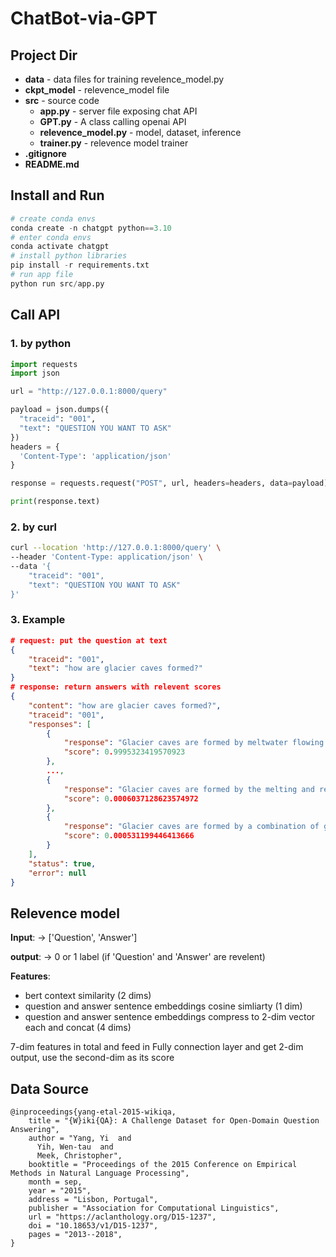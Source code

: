 # ChatBot-via-GPT
## Project Dir
* **data** - data files for training revelence_model.py
* **ckpt_model** - relevence_model file
* **src** - source code
    - **app.py** - server file exposing chat API
    - **GPT.py** - A class calling openai API
    - **relevence_model.py** - model, dataset, inference
    - **trainer.py** - relevence model trainer
* **.gitignore**
* **README.md**

## Install and Run
```python
# create conda envs
conda create -n chatgpt python==3.10
# enter conda envs
conda activate chatgpt
# install python libraries
pip install -r requirements.txt
# run app file
python run src/app.py
```

## Call API

### 1. by python
```python
import requests
import json

url = "http://127.0.0.1:8000/query"

payload = json.dumps({
  "traceid": "001",
  "text": "QUESTION YOU WANT TO ASK"
})
headers = {
  'Content-Type': 'application/json'
}

response = requests.request("POST", url, headers=headers, data=payload)

print(response.text)
```

### 2. by curl
```bash
curl --location 'http://127.0.0.1:8000/query' \
--header 'Content-Type: application/json' \
--data '{
    "traceid": "001",
    "text": "QUESTION YOU WANT TO ASK"
}'
```

### 3. Example
```json
# request: put the question at text
{
    "traceid": "001",
    "text": "how are glacier caves formed?"
}
# response: return answers with relevent scores
{
    "content": "how are glacier caves formed?",
    "traceid": "001",
    "responses": [
        {
            "response": "Glacier caves are formed by meltwater flowing through or under a glacier. As the water melts away the ice, it creates passages and chambers that can eventually form into larger cave systems. The water is often fed by streams or rivers that flow onto or under the glacier, and as it moves through the ice, it erodes the surface and walls of the cave. Over time, these processes can create complex networks of tunnels and caverns within glaciers that are constantly changing due to shifting ice flows and melting patterns. Some glacier caves may also be formed by air currents that carve out hollow spaces in snowdrifts on top of a glacier before they become compacted into solid ice.",
            "score": 0.9995323419570923
        },
        ...,
        {
            "response": "Glacier caves are formed by the melting and refreezing of ice within a glacier. As water flows through the glacier, it erodes the ice and creates tunnels or caverns. These tunnels can grow larger over time as more water flows through them, creating complex cave systems. The movement of the glacier can also cause pressure on the walls of these caves, which can lead to collapse or reshaping of the cave structure. Additionally, warm air from outside can melt snow and ice near the entrance to a cave, leading to its enlargement. Glacier caves are often temporary structures because they depend on specific conditions for their formation and maintenance; when those conditions change (such as due to changes in temperature or precipitation patterns), glaciers may retreat or disappear altogether, taking their caves with them.",
            "score": 0.0006037128623574972
        },
        {
            "response": "Glacier caves are formed by a combination of glacial melting and erosion. As the glacier moves, it melts and water seeps into cracks and crevices in the ice. Over time, this water can create tunnels and caverns within the glacier.\n\nThe meltwater also helps to erode the walls of these tunnels, creating intricate patterns on the ice surfaces. Additionally, warm air from outside the glacier can enter through openings in its surface, causing further melting inside.\n\nGlacier caves can be unstable environments due to ongoing melting and shifting of the ice. It is important for visitors to exercise caution when exploring them.",
            "score": 0.000531199446413666
        }
    ],
    "status": true,
    "error": null
}
```

## Relevence model
**Input**: -> ['Question', 'Answer']

**output**: -> 0 or 1 label (if 'Question' and 'Answer' are revelent)

**Features**:
    
* bert context similarity (2 dims)
* question and answer sentence embeddings cosine simliarty (1 dim)
* question and answer sentence embeddings compress to 2-dim vector each and concat (4 dims)

7-dim features in total and feed in Fully connection layer and get 2-dim output, use the second-dim as its score 

## Data Source
```
@inproceedings{yang-etal-2015-wikiqa,
    title = "{W}iki{QA}: A Challenge Dataset for Open-Domain Question Answering",
    author = "Yang, Yi  and
      Yih, Wen-tau  and
      Meek, Christopher",
    booktitle = "Proceedings of the 2015 Conference on Empirical Methods in Natural Language Processing",
    month = sep,
    year = "2015",
    address = "Lisbon, Portugal",
    publisher = "Association for Computational Linguistics",
    url = "https://aclanthology.org/D15-1237",
    doi = "10.18653/v1/D15-1237",
    pages = "2013--2018",
}
```